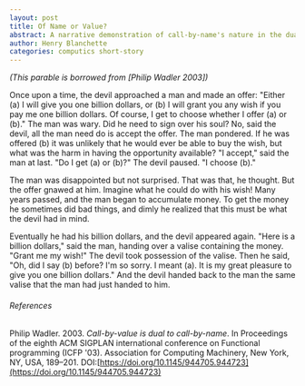 ```yaml
---
layout: post
title: Of Name or Value?
abstract: A narrative demonstration of call-by-name's nature in the dual calculus of Gentzen's sequential calculus.
author: Henry Blanchette
categories: computics short-story
---
```


_(This parable is borrowed from [Philip Wadler 2003])_

Once upon a time, the devil approached a man and made an offer: "Either (a) I will give you one billion dollars, or (b) I will grant you any wish if you pay me one billion dollars. Of course, I get to choose whether I offer (a) or (b)."
The man was wary. Did he need to sign over his soul? No, said the devil, all the man need do is accept the offer.
The man pondered. If he was offered (b) it was unlikely that he would ever be able to buy the wish, but what was the harm in having the opportunity available?
"I accept," said the man at last. "Do I get (a) or (b)?" The devil paused. "I choose (b)."

The man was disappointed but not surprised. That was that, he thought. But the offer gnawed at him. Imagine what he could do with his wish! Many years passed, and the man began to accumulate money. To get the money he sometimes did bad things, and dimly he realized that this must be what the devil had in mind.

Eventually he had his billion dollars, and the devil appeared again.
"Here is a billion dollars," said the man, handing over a valise containing the money.
"Grant me my wish!"
The devil took possession of the valise. Then he said, "Oh, did I say (b) before? I'm so sorry. I meant (a). It is my great pleasure to give you one billion dollars."
And the devil handed back to the man the same valise that the man had just handed to him.


###### References

Philip Wadler. 2003. _Call-by-value is dual to call-by-name_. In Proceedings of the eighth ACM SIGPLAN international conference on Functional programming (ICFP '03). Association for Computing Machinery, New York, NY, USA, 189–201. DOI:[https://doi.org/10.1145/944705.944723](https://doi.org/10.1145/944705.944723)
